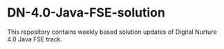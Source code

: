 # DN-4.0-Java-FSE-solution
This repository contains weekly based solution updates of Digital Nurture 4.0 Java FSE track.

